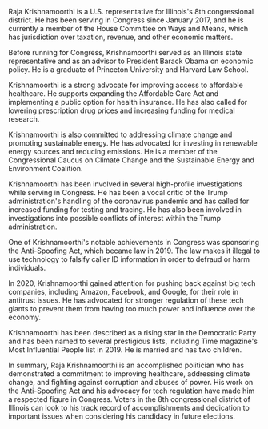Raja Krishnamoorthi is a U.S. representative for Illinois's 8th congressional district. He has been serving in Congress since January 2017, and he is currently a member of the House Committee on Ways and Means, which has jurisdiction over taxation, revenue, and other economic matters.

Before running for Congress, Krishnamoorthi served as an Illinois state representative and as an advisor to President Barack Obama on economic policy. He is a graduate of Princeton University and Harvard Law School.

Krishnamoorthi is a strong advocate for improving access to affordable healthcare. He supports expanding the Affordable Care Act and implementing a public option for health insurance. He has also called for lowering prescription drug prices and increasing funding for medical research.

Krishnamoorthi is also committed to addressing climate change and promoting sustainable energy. He has advocated for investing in renewable energy sources and reducing emissions. He is a member of the Congressional Caucus on Climate Change and the Sustainable Energy and Environment Coalition.

Krishnamoorthi has been involved in several high-profile investigations while serving in Congress. He has been a vocal critic of the Trump administration's handling of the coronavirus pandemic and has called for increased funding for testing and tracing. He has also been involved in investigations into possible conflicts of interest within the Trump administration.

One of Krishnamoorthi's notable achievements in Congress was sponsoring the Anti-Spoofing Act, which became law in 2019. The law makes it illegal to use technology to falsify caller ID information in order to defraud or harm individuals.

In 2020, Krishnamoorthi gained attention for pushing back against big tech companies, including Amazon, Facebook, and Google, for their role in antitrust issues. He has advocated for stronger regulation of these tech giants to prevent them from having too much power and influence over the economy.

Krishnamoorthi has been described as a rising star in the Democratic Party and has been named to several prestigious lists, including Time magazine's Most Influential People list in 2019. He is married and has two children.

In summary, Raja Krishnamoorthi is an accomplished politician who has demonstrated a commitment to improving healthcare, addressing climate change, and fighting against corruption and abuses of power. His work on the Anti-Spoofing Act and his advocacy for tech regulation have made him a respected figure in Congress. Voters in the 8th congressional district of Illinois can look to his track record of accomplishments and dedication to important issues when considering his candidacy in future elections.
